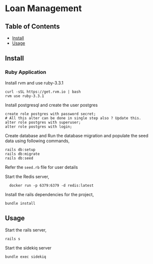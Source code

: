 # Loan Management

## Table of Contents

- [Install](#install)
- [Usage](#usage)

## Install

### Ruby Application

Install rvm and use ruby-3.3.1

```
curl -sSL https://get.rvm.io | bash
rvm use ruby-3.3.1

```

Install postgresql and create the user postgres

```
create role postgres with password secret;
# All this alter can be done in single step also ? Update this.
alter role postgres with superuser;
alter role postgres with login;

```

Create database and Run the database migration and populate the seed data using following commands,

```
rails db:setup
rails db:migrate
rails db:seed
```

Refer the `seed.rb` file for user details

Start the Redis server,

```
  docker run -p 6379:6379 -d redis:latest
```

Install the rails dependencies for the project,

```
bundle install
```

## Usage

Start the rails server,

```
rails s
```

Start the sidekiq server

```
bundle exec sidekiq
```
